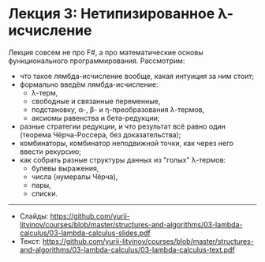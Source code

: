 # Лекция 3: Нетипизированное λ-исчисление

Лекция совсем не про F\#, а про математические основы функционального программирования. Рассмотрим:
- что такое лямбда-исчисление вообще, какая интуиция за ним стоит;
- формально введём лямбда-исчисление:
  - λ-терм,
  - свободные и связанные переменные,
  - подстановку, α-, β- и η-преобразования λ-термов,
  - аксиомы равенства и бета-редукции;
- разные стратегии редукции, и что результат всё равно один (теорема Чёрча-Россера, без доказательства);
- комбинаторы, комбинатор неподвижной точки, как через него ввести рекурсию;
- как собрать разные структуры данных из "голых" λ-термов:
  - булевы выражения,
  - числа (нумералы Чёрча),
  - пары,
  - списки.

---

- Слайды: https://github.com/yurii-litvinov/courses/blob/master/structures-and-algorithms/03-lambda-calculus/03-lambda-calculus-slides.pdf
- Текст: https://github.com/yurii-litvinov/courses/blob/master/structures-and-algorithms/03-lambda-calculus/03-lambda-calculus-text.pdf